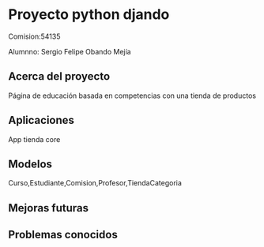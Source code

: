 # Proyecto python djando

Comision:54135

Alumnno: Sergio Felipe Obando Mejía

## Acerca del proyecto
Página de educación basada en competencias con una tienda de productos

## Aplicaciones
App
tienda
core
## Modelos
Curso,Estudiante,Comision,Profesor,TiendaCategoria

## Mejoras futuras

## Problemas conocidos
